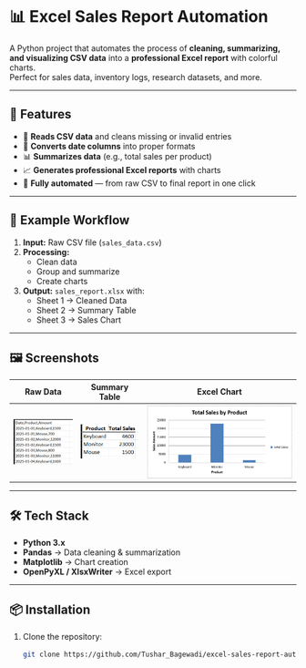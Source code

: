 # 📊 Excel Sales Report Automation

A Python project that automates the process of **cleaning, summarizing, and visualizing CSV data** into a **professional Excel report** with colorful charts.  
Perfect for sales data, inventory logs, research datasets, and more.

---

## 🚀 Features
- 📂 **Reads CSV data** and cleans missing or invalid entries  
- 📅 **Converts date columns** into proper formats  
- 📊 **Summarizes data** (e.g., total sales per product)  
- 📈 **Generates professional Excel reports** with charts  
- 🔄 **Fully automated** — from raw CSV to final report in one click

---

## 📂 Example Workflow
1. **Input:** Raw CSV file (`sales_data.csv`)
2. **Processing:**
   - Clean data
   - Group and summarize
   - Create charts
3. **Output:** `sales_report.xlsx` with:
   - Sheet 1 → Cleaned Data  
   - Sheet 2 → Summary Table  
   - Sheet 3 → Sales Chart

---

## 🖼 Screenshots
| Raw Data | Summary Table | Excel Chart |
|----------|--------------|-------------|
| ![Raw Data](RAw_data.png) | ![Summary Table](Cleaned_data.png) | ![Excel Chart](Chart.png) |

---

## 🛠 Tech Stack
- **Python 3.x**
- **Pandas** → Data cleaning & summarization  
- **Matplotlib** → Chart creation  
- **OpenPyXL / XlsxWriter** → Excel export

---

## 📦 Installation
1. Clone the repository:
   ```bash
   git clone https://github.com/Tushar_Bagewadi/excel-sales-report-automation.git
